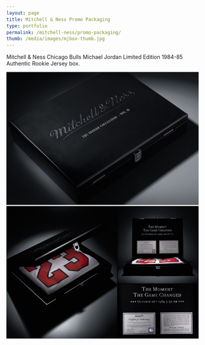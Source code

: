 ```yaml
---
layout: page
title: Mitchell & Ness Promo Packaging
type: portfolio
permalink: /mitchell-ness/promo-packaging/
thumb: /media/images/mjbox-thumb.jpg
---
```


Mitchell &amp; Ness Chicago Bulls Michael Jordan Limited Edition 1984-85 Authentic Rookie Jersey box.

![](/media/images/mjbox1.jpg)
![](/media/images/mjbox2.jpg)